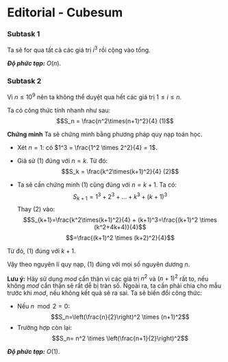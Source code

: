 # Editorial - Cubesum

### Subtask 1

Ta sẽ for qua tất cả các giá trị $i^3$ rồi cộng vào tổng.

***Độ phức tạp:*** $O(n)$.

### Subtask 2

Vì $n \le 10^9$ nên ta không thể duyệt qua hết các giá trị $1 \le i \le n$. 

Ta có công thức tính nhanh như sau:
$$S_n = \frac{n^2\times(n+1)^2}{4} (1)$$

**Chứng minh**
Ta sẽ chứng minh bằng phương pháp quy nạp toán học.

- Xét $n=1$: có $1^3 = \frac{1^2 \times 2^2}{4} = 1$.

- Giả sử $(1)$ đúng với $n=k$. Từ đó:
    $$S_k = \frac{k^2\times(k+1)^2}{4} (2)$$

- Ta sẽ cần chứng minh $(1)$ cũng đúng với $n=k+1$.
Ta có:
$$S_{k+1} = 1^3 + 2^3 + ... + k^3 + (k+1)^3$$
Thay $(2)$ vào:
$$S_{k+1}=\frac{k^2\times(k+1)^2}{4} + (k+1)^3=\frac{(k+1)^2 \times (k^2+4k+4)}{4}$$
$$=\frac{(k+1)^2 \times (k+2)^2}{4}$$

Từ đó, $(1)$ đúng với $k+1$.

Vậy theo nguyên lí quy nạp, $(1)$ đúng với mọi số nguyên dương $n$.

**Lưu ý:** Hãy sử dụng $mod$ cẩn thận vì các giá trị $n^2$ và $(n+1)^2$ rất to, nếu không $mod$ cẩn thận sẽ rất dễ bị tràn số. Ngoài ra, ta cần phải chia cho mẫu trước khi $mod,$ nếu không kết quả sẽ ra sai. Ta sẽ biến đổi công thức:
- Nếu $n \mod 2 = 0$:
    $$S_n=\left(\frac{n}{2}\right)^2 \times (n+1)^2$$
- Trường hợp còn lại:
    $$S_n= n^2 \times \left(\frac{n+1}{2}\right)^2$$

***Độ phức tạp:*** $O(1)$.